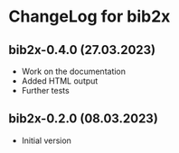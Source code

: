 ChangeLog for bib2x
===================

bib2x-0.4.0 (27.03.2023)
------------------------

* Work on the documentation
* Added HTML output
* Further tests


bib2x-0.2.0 (08.03.2023)
------------------------

* Initial version



